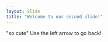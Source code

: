 ```yaml
---
layout: Slide
title: "Welcome to our second slide!"
---
```

"so cute"
Use the left arrow to go back!

